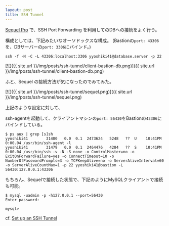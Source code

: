 ```yaml
---
layout: post
title: SSH Tunnel
---
```


[Sequel Pro](http://www.sequelpro.com/) で、SSH Port Forwarding を利用してのDBへの接続をよく行う。

構成としては、下記みたいなオーソドックスな構成。
(Bastionの`port: 43306`を、DBサーバーの`port: 3306`にバインド。)
```
ssh -f -N -C -L 43306:localhost:3306 yyoshiki41@database.server -p 22
```

[![]({{ site.url }}/img/posts/ssh-tunnel/client-bastion-db.png)]({{ site.url }}/img/posts/ssh-tunnel/client-bastion-db.png)

ふと、Sequel の接続方法が気になったのでみてみた。

[![]({{ site.url }}/img/posts/ssh-tunnel/sequel.png)]({{ site.url }}/img/posts/ssh-tunnel/sequel.png)

上記のような設定に対して、

ssh-agentを起動して、クライアントマシンの`port: 56430`をBastionの`43306`にバインドしている。

```
$ ps aux | grep [s]sh
yyoshiki41        31480   0.0  0.1  2473624   5248   ??  U    10:41PM   0:00.04 /usr/bin/ssh-agent -l
yyoshiki41        31479   0.0  0.1  2464476   4204   ??  S    10:41PM   0:00.04 /usr/bin/ssh -v -N -S none -o ControlMaster=no -o ExitOnForwardFailure=yes -o ConnectTimeout=10 -o NumberOfPasswordPrompts=3 -o TCPKeepAlive=no -o ServerAliveInterval=60 -o ServerAliveCountMax=1 -p 22 yyoshiki41@bastion -L 56430:127.0.0.1:43306
```

もちろん、Sequelで接続した状態で、下記のようにMySQLクライアントで接続も可能。

```
$ mysql -uadmin -p -h127.0.0.1 --port=56430
Enter password:

mysql>
```

cf. [Set up an SSH Tunnel](http://www.sequelpro.com/docs/Set_up_an_SSH_Tunnel)
